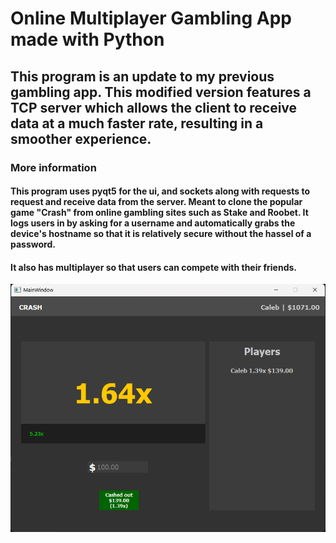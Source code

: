 # Online Multiplayer Gambling App made with Python
## This program is an update to my previous gambling app. This modified version features a TCP server which allows the client to receive data at a much faster rate, resulting in a smoother experience.
### More information
#### This program uses pyqt5 for the ui, and sockets along with requests to request and receive data from the server. Meant to clone the popular game "Crash" from online gambling sites such as Stake and Roobet. It logs users in by asking for a username and automatically grabs the device's hostname so that it is relatively secure without the hassel of a password.
#### It also has multiplayer so that users can compete with their friends.
![ss](ss.png)
